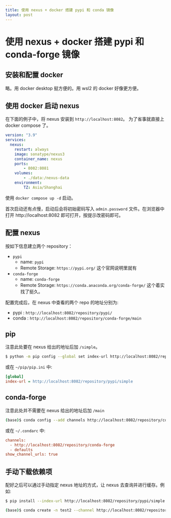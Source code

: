 ```yaml
---
title: 使用 nexus + docker 搭建 pypi 和 conda 镜像
layout: post
---
```


# 使用 nexus + docker 搭建 pypi 和 conda-forge 镜像


## 安装和配置 docker

略。用 docker desktop 挺方便的。用 wsl2 的 docker 好像更方便。

## 使用 docker 启动 nexus

在下面的例子中，将 nexus 安装到 `http://localhost:8082`。 为了省事就直接上 docker compose 了。

```yaml
version: "3.9"
services:
  nexus:
    restart: always
    image: sonatype/nexus3
    container_name: nexus
    ports:
        - 8082:8081
    volumes:
        - ./data:/nexus-data
    environment:
        TZ: Asia/Shanghai

```

使用 `docker compose up -d` 启动。

首次启动还有点慢，启动后会将初始密码写入 `admin.password` 文件。在浏览器中打开 http://localhost:8082 即可打开，按提示改密码即可。

## 配置 nexus

按如下信息建立两个 repository：

* `pypi`
  * name: `pypi`
  * Remote Storage: `https://pypi.org/` 这个官网说明里就有
* `conda-forge`
  * name: `conda-forge`
  * Remote Storage: `https://conda.anaconda.org/conda-forge/` 这个着实找了挺久。

配置完成后，在 nexus 中查看的两个 repo 的地址分别为:

* pypi : `http://localhost:8082/repository/pypi/`
* conda : `http://localhost:8082/repository/conda-forge/main`

## pip

注意此处要在 nexus 给出的地址后加 `/simple`。

```bash
$ python -m pip config --global set index-url http://localhost:8082/repository/pypi/simple
```

或在 `~/pip/pip.ini` 中:

```ini
[global]
index-url = http://localhost:8082/repository/pypi/simple
```

## conda-forge

注意此处并不需要在 nexus 给出的地址后加 `/main`

```bash
(base)$ conda config --add channels http://localhost:8082/repository/conda-forge
```

或在 `~/.condarc` 中:

```ini
channels:
  - http://localhost:8082/repository/conda-forge
  - defaults
show_channel_urls: true
```

## 手动下载依赖项

配好之后可以通过手动指定 nexus 地址的方式，让 nexus 去查询并进行缓存。例如:

```bash
$ pip install --index-url http://localhost:8082/repository/pypi/simple --default-timeout=255 scipy numpy
```

```bash
(base)$ conda create -n test2 --channel http://localhost:8082/repository/conda-forge python=3.8 build pytest scipy numpy
```